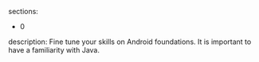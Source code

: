 sections:
  - 0

description: Fine tune your skills on Android foundations. It is important to have a familiarity with Java.
